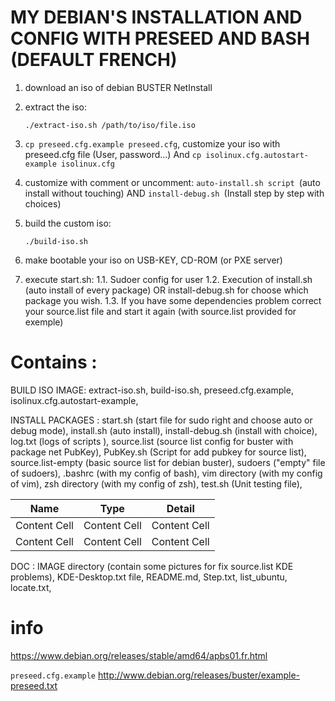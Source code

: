# MY DEBIAN'S INSTALLATION AND CONFIG WITH PRESEED AND BASH (DEFAULT FRENCH)

1. download an iso of debian BUSTER NetInstall

2. extract the iso:

	`./extract-iso.sh /path/to/iso/file.iso`

3. `cp preseed.cfg.example preseed.cfg`, customize your iso with preseed.cfg file (User, password...)
And `cp isolinux.cfg.autostart-example isolinux.cfg`

4. customize with comment or uncomment:
`auto-install.sh script `(auto install without touching)
AND 
`install-debug.sh `(Install step by step with choices)

5. build the custom iso:

	`./build-iso.sh`
	
6. make bootable your iso on USB-KEY, CD-ROM (or PXE server)

7. execute start.sh:
1.1. Sudoer config for user
1.2. Execution of install.sh (auto install of every package) OR install-debug.sh for choose which package you wish.
1.3. If you have some dependencies problem correct your source.list file and start it again (with source.list provided for exemple)

# Contains : 
BUILD ISO IMAGE:
extract-iso.sh,
build-iso.sh,
preseed.cfg.example,
isolinux.cfg.autostart-example,

INSTALL PACKAGES :
start.sh (start file for sudo right and choose auto or debug mode),
install.sh (auto install),
install-debug.sh (install with choice),
log.txt (logs of scripts ),
source.list (source list config for buster with package net PubKey),
PubKey.sh (Script for add pubkey for source list),
source.list-empty (basic source list for debian buster),
sudoers ("empty" file of sudoers),
.bashrc (with my config of bash),
vim directory (with my config of vim),
zsh directory (with my config of zsh),
test.sh (Unit testing file),

|     Name      |     Type      |     Detail    |
| ------------- | ------------- | ------------- |
| Content Cell  | Content Cell  | Content Cell  |
| Content Cell  | Content Cell  | Content Cell  |

DOC :
IMAGE directory (contain some pictures for fix source.list KDE problems),
KDE-Desktop.txt file,
README.md,
Step.txt,
list_ubuntu,
locate.txt,

# info
https://www.debian.org/releases/stable/amd64/apbs01.fr.html

`preseed.cfg.example` http://www.debian.org/releases/buster/example-preseed.txt

